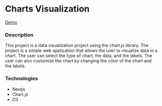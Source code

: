# Charts Visualization

[Demo](https://data-visualization-vip.vercel.app/)

### Description

This project is a data visualization project using the chart.js library. The project is a simple web application that allows the user to visualize data in a chart. The user can select the type of chart, the data, and the labels. The user can also customize the chart by changing the color of the chart and the labels.

### Technologies

- Nextjs
- Chart.js
- D3
